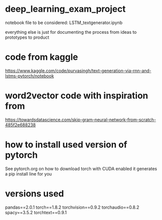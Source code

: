# deep_learning_exam_project
notebook file to be considered: LSTM_textgenerator.ipynb

everything else is just for documenting the process from ideas to prototypes to product


# code from kaggle
https://www.kaggle.com/code/purvasingh/text-generation-via-rnn-and-lstms-pytorch/notebook

# word2vector code with inspiration from
https://towardsdatascience.com/skip-gram-neural-network-from-scratch-485f2e688238

# how to install used version of pytorch
See pytorch.org on how to download torch with CUDA enabled it generates a pip install line for you


# versions used
pandas==2.0.1
torch==1.8.2
torchvision==0.9.2
torchaudio==0.8.2
spacy==3.5.2
torchtext==0.9.1
